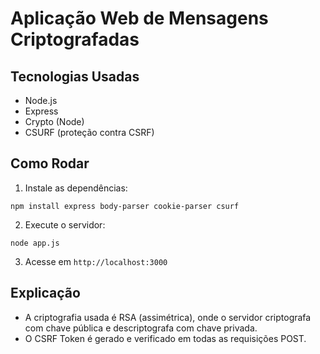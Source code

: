 # Aplicação Web de Mensagens Criptografadas

## Tecnologias Usadas
- Node.js
- Express
- Crypto (Node)
- CSURF (proteção contra CSRF)

## Como Rodar
1. Instale as dependências:
```
npm install express body-parser cookie-parser csurf
```
2. Execute o servidor:
```
node app.js
```
3. Acesse em `http://localhost:3000`

## Explicação
- A criptografia usada é RSA (assimétrica), onde o servidor criptografa com chave pública e descriptografa com chave privada.
- O CSRF Token é gerado e verificado em todas as requisições POST.
